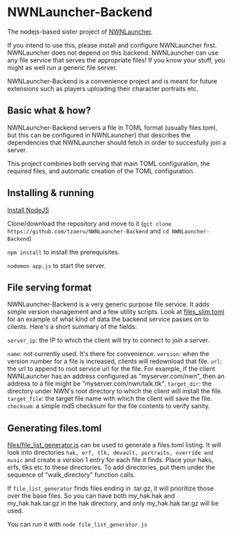 # NWNLauncher-Backend
The nodejs-based sister project of [NWNLauncher](https://github.com/tzaeru/NWNLauncher).

If you intend to use this, please install and configure NWNLauncher first. NWNLauncher does not depend on this backend. NWNLauncher can use any file service that serves the appropriate files! If you know your stuff, you might as well run a generic file server.

NWNLauncher-Backend is a convenience project and is meant for future extensions such as players uploading their character portraits etc.

## Basic what & how?

NWNLauncher-Backend servers a file in TOML format (usually files.toml, but this can be configured in NWNLauncher) that describes the dependencies that NWNLauncher should fetch in order to succesfully join a server.

This project combines both serving that main TOML configuration, the required files, and automatic creation of the TOML configuration.

## Installing & running

[Install NodeJS](https://nodejs.org/en/)

Clone/download the repository and move to it (```git clone https://github.com/tzaeru/NWNLauncher-Backend``` and ```cd NWNLauncher-Backend```)

```npm install``` to install the prerequisites.

```nodemon app.js``` to start the server.

## File serving format

NWNLauncher-Backend is a very generic purpose file service. It adds simple version management and a few utility scripts. Look at [files_slim.toml](https://github.com/tzaeru/NWNLauncher-Backend/blob/master/files/files_slim.toml) for an example of what kind of data the backend service passes on to clients. Here's a short summary of the fields:

```server_ip```: the IP to which the client will try to connect to join a server.

```name```: not currently used. It's there for convenience.
```version```: when the version number for a file is increased, clients will redownload that file.
```url```: the url to append to root service url for the file. For example, if the client NWNLauncher has an address configured as "myserver.com/nwn", then an address to a file might be "myserver.com/nwn/talk.tlk".
```target_dir```: the directory under NWN's root directory to which the client will install the file.
```target_file```: the target file name with which the client will save the file.
```checksum```: a simple md5 checksum for the file contents to verify sanity.

## Generating files.toml

[files/file_list_generator.js](https://github.com/tzaeru/NWNLauncher-Backend/blob/master/files/file_list_generator.js) can be used to generate a files.toml listing. It will look into directories ```hak, erf, tlk, dmvault, portraits, override and music``` and create a version 1 entry for each file it finds. Place your haks, erfs, tlks etc to these directories. To add directories, put them under the sequence of "walk_directory" function calls.

If ```file_list_generator``` finds files ending in .tar.gz, it will prioritize those over the base files. So you can have both my_hak.hak and my_hak.hak.tar.gz in the hak directory, and only my_hak.hak.tar.gz will be used.

You can run it with ```node file_list_generator.js```
